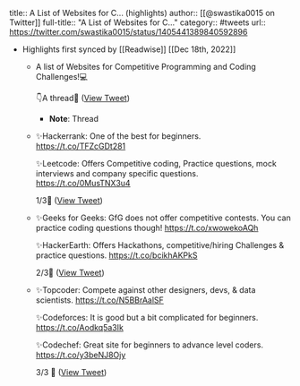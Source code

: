 title:: A List of Websites for C... (highlights)
author:: [[@swastika0015 on Twitter]]
full-title:: "A List of Websites for C..."
category:: #tweets
url:: https://twitter.com/swastika0015/status/1405441389840592896

- Highlights first synced by [[Readwise]] [[Dec 18th, 2022]]
	- A list of Websites for Competitive Programming and Coding Challenges!💻
	  
	  👇A thread🧵 ([View Tweet](https://twitter.com/swastika0015/status/1405441389840592896))
		- **Note**: Thread
	- ✨Hackerrank: One of the best for beginners.
	  https://t.co/TFZcGDt281
	  
	  ✨Leetcode: Offers Competitive coding, Practice questions, mock interviews and company specific questions.
	  https://t.co/0MusTNX3u4
	  
	  1/3🧵 ([View Tweet](https://twitter.com/swastika0015/status/1405441392373993472))
	- ✨Geeks for Geeks: GfG does not offer competitive contests. You can practice coding questions though!
	  https://t.co/xwowekoAQh
	  
	  ✨HackerEarth: Offers Hackathons, competitive/hiring Challenges & practice questions.
	  https://t.co/bcikhAKPkS
	  
	  2/3🧵 ([View Tweet](https://twitter.com/swastika0015/status/1405441395792375810))
	- ✨Topcoder: Compete against other designers, devs, & data scientists. 
	  https://t.co/N5BBrAalSF
	  
	  ✨Codeforces: It is good but a bit complicated for beginners.
	  https://t.co/Aodkq5a3Ik
	  
	  ✨Codechef: Great site for beginners to advance level coders.
	  https://t.co/y3beNJ8Ojy
	  
	  3/3 🧵 ([View Tweet](https://twitter.com/swastika0015/status/1405441398560595971))